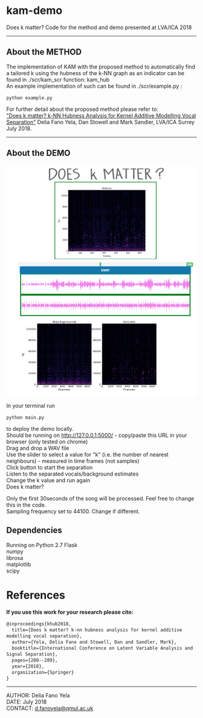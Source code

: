 # kam-demo
Does k matter? Code for the method and demo presented at LVA/ICA 2018

------------------------------------------------------------------------------
About the METHOD
------------------------------------------------------------------------------
The implementation of KAM with the proposed method to automatically find a tailored k using the hubness of the k-NN graph as an indicator can be found in ./scr/kam_scr function: kam_hub  
An example implementation of such can be found in ./scr/example.py :
```
python example.py
```

For further detail about the proposed method please refer to:  
["Does k matter? k-NN Hubness Analysis for Kernel Additive Modelling Vocal Separation"](https://link.springer.com/chapter/10.1007/978-3-319-93764-9_27)
Delia Fano Yela, Dan Stowell and Mark Sandler, LVA/ICA Surrey July 2018.


------------------------------------------------------------------------------
About the DEMO
------------------------------------------------------------------------------
![This is how it looks like..](https://github.com/delialia/kam-demo/blob/master/Demo_pic.png)

In your terminal run 
```
python main.py
```
to deploy the demo locally.    
Should be running on http://127.0.0.1:5000/ - copy/paste this URL in your browser (only tested on chrome)  
Drag and drop a WAV file   
Use the slider to select a value for "k" (i.e. the number of nearest neighbours) - measured in time frames (not samples)   
Click button to start the separation    
Listen to the separated vocals/background estimates     
Change the k value and run again    
Does k matter?


Only the first 30seconds of the song will be processed. Feel free to change this in the code.   
Sampling frequency set to 44100. Change if different. 


Dependencies
------------------------------------------------------------------------------
Running on Python 2.7 
Flask  
numpy  
librosa  
matplotlib  
scipy  

# References
**If you use this work for your research please cite:**
```
@inproceedings{khub2018,
  title={Does k matter? k-nn hubness analysis for kernel additive modelling vocal separation},
  author={Yela, Delia Fano and Stowell, Dan and Sandler, Mark},
  booktitle={International Conference on Latent Variable Analysis and Signal Separation},
  pages={280--289},
  year={2018},
  organization={Springer}
}
```


------------------------------------------------------------------------------
AUTHOR: Delia Fano Yela  
DATE: July 2018  
CONTACT: d.fanoyela@qmul.ac.uk  
